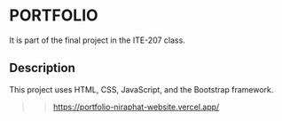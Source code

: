 # PORTFOLIO

It is part of the final project in the ITE-207 class.

## Description

This project uses HTML, CSS, JavaScript, and the Bootstrap framework.
>> https://portfolio-niraphat-website.vercel.app/
